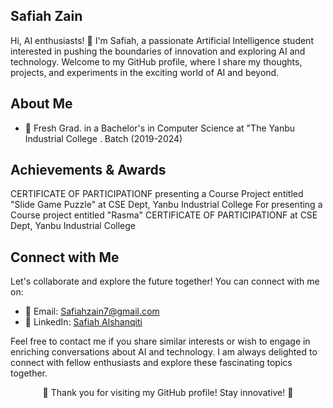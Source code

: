 ## Safiah Zain
Hi, AI enthusiasts! 👋 I'm Safiah, a passionate Artificial Intelligence student interested in pushing the boundaries of innovation and exploring AI and technology. Welcome to my GitHub profile, where I share my thoughts, projects, and experiments in the exciting world of AI and beyond.
 ## About Me

- 🧠 Fresh Grad. in a Bachelor's in Computer Science
 at "The Yanbu Industrial College
. Batch (2019-2024) 

## Achievements & Awards

CERTIFICATE OF PARTICIPATIONF presenting a Course Project entitled "Slide Game Puzzle" at CSE Dept, Yanbu Industrial College
For presenting a Course project entitled "Rasma"
CERTIFICATE OF PARTICIPATIONF at CSE Dept, Yanbu Industrial College

## Connect with Me

Let's collaborate and explore the future together! You can connect with me on:

- 📧 Email: [Safiahzain7@gmail.com](mailto:aSafiahzain7@gmail.com)
- 💼 LinkedIn: [Safiah Alshanqiti](https://www.linkedin.com/in/safiah-alshanqiti)

Feel free to contact me if you share similar interests or wish to engage in enriching conversations about AI and technology. I am always delighted to connect with fellow enthusiasts and explore these fascinating topics together.

<!-- Footer -->

<p align="center">
  🌟 Thank you for visiting my GitHub profile! Stay innovative! 🌟
</p>
